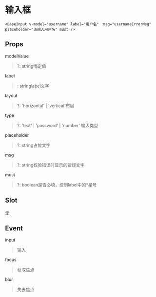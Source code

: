 # 输入框
```
<BaseInput v-model="username" label="用户名" :msg="usernameErrorMsg" placeholder="请输入用户名" must />
```
## Props
  modelValue
  > ?: string绑定值

  label
  >: stringlabel文字

  layout
  >?: 'horizontal' | 'vertical'布局

  type
  > ?: 'text' | 'password' | 'number'  输入类型

  placeholder
  >?: string占位文字

  msg
  >?: string校验错误时显示的错误文字

  must
  >?: boolean是否必填，控制label中的*星号

## Slot
无

## Event
input
>输入

focus
>获取焦点

blur
>失去焦点
